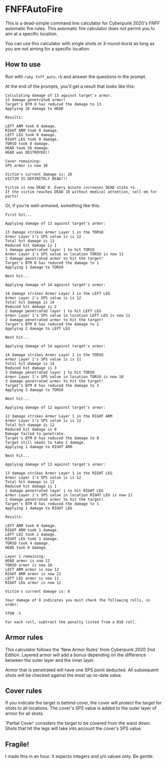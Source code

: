 # FNFFAutoFire
This is a dead-simple command line calculator for Cyberpunk 2020's FNFF automatic fire rules. This automatic fire calculator does not permit you to aim at a specific location.

You can use this calculator with single shots or 3-round-burst as long as you are not aiming for a specific location.

## How to use
Run with `ruby fnff_auto.rb` and answer the questions in the prompt.

At the end of the prompts, you'll get a result that looks like this:

```
Calculating damage of 13 against target's armor.
13 damage penetrated armor!
Target's BTM 0 has reduced the damage to 13
Applying 26 damage to HEAD

Results:

LEFT ARM took 0 damage.
RIGHT ARM took 0 damage.
LEFT LEG took 0 damage.
RIGHT LEG took 0 damage.
TORSO took 0 damage.
HEAD took 26 damage.
HEAD was DESTROYED!!

Cover remaining:
SPS armor is now 10

Victim's current damage is: 26
VICTIM IS DEFINITELY DEAD!!!

Victim is now DEAD 0. Every minute increases DEAD state +2.
If the victim reaches DEAD 10 without medical attention, sell em for parts!
```

Or, if you're well-armored, something like this:

```
First hit...

Applying damage of 13 against target's armor:

13 damage strikes Armor Layer 1 in the TORSO
Armor Layer 1's SPS value is is 12
Total hit damage is 13
Reduced hit damage is 1
1 damage penetrated layer 1 to hit TORSO
Armor Layer 1's SPS value in location TORSO is now 11
1 damage penetrated armor to hit the target!
Target's BTM 0 has reduced the damage to 1
Applying 1 damage to TORSO

Next hit...

Applying damage of 14 against target's armor:

14 damage strikes Armor Layer 1 in the LEFT LEG
Armor Layer 1's SPS value is is 12
Total hit damage is 14
Reduced hit damage is 2
2 damage penetrated layer 1 to hit LEFT LEG
Armor Layer 1's SPS value in location LEFT LEG is now 11
2 damage penetrated armor to hit the target!
Target's BTM 0 has reduced the damage to 2
Applying 2 damage to LEFT LEG

Next hit...

Applying damage of 14 against target's armor:

14 damage strikes Armor Layer 1 in the TORSO
Armor Layer 1's SPS value is is 11
Total hit damage is 14
Reduced hit damage is 3
3 damage penetrated layer 1 to hit TORSO
Armor Layer 1's SPS value in location TORSO is now 10
3 damage penetrated armor to hit the target!
Target's BTM 0 has reduced the damage to 3
Applying 3 damage to TORSO

Next hit...

Applying damage of 12 against target's armor:

12 damage strikes Armor Layer 1 in the RIGHT ARM
Armor Layer 1's SPS value is is 12
Total hit damage is 12
Reduced hit damage is 0
Damage failed to penetrate.
Target's BTM 0 has reduced the damage to 0
Target still needs to take 1 damage.
Applying 1 damage to RIGHT ARM

Next hit...

Applying damage of 13 against target's armor:

13 damage strikes Armor Layer 1 in the RIGHT LEG
Armor Layer 1's SPS value is is 12
Total hit damage is 13
Reduced hit damage is 1
1 damage penetrated layer 1 to hit RIGHT LEG
Armor Layer 1's SPS value in location RIGHT LEG is now 11
1 damage penetrated armor to hit the target!
Target's BTM 0 has reduced the damage to 1
Applying 1 damage to RIGHT LEG

Results:

LEFT ARM took 0 damage.
RIGHT ARM took 1 damage.
LEFT LEG took 2 damage.
RIGHT LEG took 1 damage.
TORSO took 4 damage.
HEAD took 0 damage.

Layer 1 remaining:
HEAD armor is now 12
TORSO armor is now 10
LEFT ARM armor is now 12
RIGHT ARM armor is now 12
LEFT LEG armor is now 11
RIGHT LEG armor is now 11

Victim's current damage is: 8

Your damage of 8 indicates you must check the following rolls, in order:

STUN -1

For each roll, subtract the penalty listed from a D10 roll.
```

## Armor rules
This calculator follows the 'New Armor Rules' from Cyberpunk 2020 2nd Edition. Layered armor will add a bonus depending on the difference between the outer layer and the inner layer.

Armor that is penetrated will have one SPS point deducted. All subsequent shots will be checked against the most up-to-date value.

## Cover rules
If you indicate the target is behind cover, the cover will protect the target for shots to all locations. The cover's SPS value is added to the outer layer of armor for all shots.

'Partial Cover' considers the target to be covered from the waist down. Shots that hit the legs will take into account the cover's SPS value.

## Fragile!
I made this in an hour. It expects integers and y/n values only. Be gentle.
